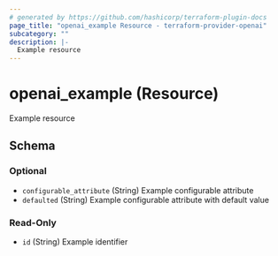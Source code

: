 ```yaml
---
# generated by https://github.com/hashicorp/terraform-plugin-docs
page_title: "openai_example Resource - terraform-provider-openai"
subcategory: ""
description: |-
  Example resource
---
```


# openai_example (Resource)

Example resource



<!-- schema generated by tfplugindocs -->
## Schema

### Optional

- `configurable_attribute` (String) Example configurable attribute
- `defaulted` (String) Example configurable attribute with default value

### Read-Only

- `id` (String) Example identifier


